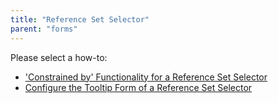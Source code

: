 ```yaml
---
title: "Reference Set Selector"
parent: "forms"
---
```

Please select a how-to:

*   ['Constrained by' Functionality for a Reference Set Selector](constrained-by-functionality-for-a-reference-set-selector)
*   [Configure the Tooltip Form of a Reference Set Selector](configure-the-tooltip-form-of-a-reference-set-selector)
